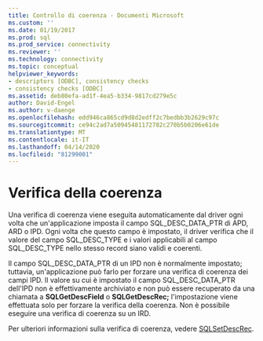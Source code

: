 ```yaml
---
title: Controllo di coerenza - Documenti Microsoft
ms.custom: ''
ms.date: 01/19/2017
ms.prod: sql
ms.prod_service: connectivity
ms.reviewer: ''
ms.technology: connectivity
ms.topic: conceptual
helpviewer_keywords:
- descriptors [ODBC], consistency checks
- consistency checks [ODBC]
ms.assetid: deb80efa-ad1f-4ea5-b334-9817cd279e5c
author: David-Engel
ms.author: v-daenge
ms.openlocfilehash: edd946ca865cd9d8d2edff2c7bedbb3b2629c97c
ms.sourcegitcommit: ce94c2ad7a50945481172782c270b5b0206e61de
ms.translationtype: MT
ms.contentlocale: it-IT
ms.lasthandoff: 04/14/2020
ms.locfileid: "81299001"
---
```

# <a name="consistency-check"></a>Verifica della coerenza
Una verifica di coerenza viene eseguita automaticamente dal driver ogni volta che un'applicazione imposta il campo SQL_DESC_DATA_PTR di APD, ARD o IPD. Ogni volta che questo campo è impostato, il driver verifica che il valore del campo SQL_DESC_TYPE e i valori applicabili al campo SQL_DESC_TYPE nello stesso record siano validi e coerenti.  
  
 Il campo SQL_DESC_DATA_PTR di un IPD non è normalmente impostato; tuttavia, un'applicazione può farlo per forzare una verifica di coerenza dei campi IPD. Il valore su cui è impostato il campo SQL_DESC_DATA_PTR dell'IPD non è effettivamente archiviato e non può essere recuperato da una chiamata a **SQLGetDescField** o **SQLGetDescRec;** l'impostazione viene effettuata solo per forzare la verifica della coerenza. Non è possibile eseguire una verifica di coerenza su un IRD.  
  
 Per ulteriori informazioni sulla verifica di coerenza, vedere [SQLSetDescRec](../../../odbc/reference/syntax/sqlsetdescrec-function.md).
